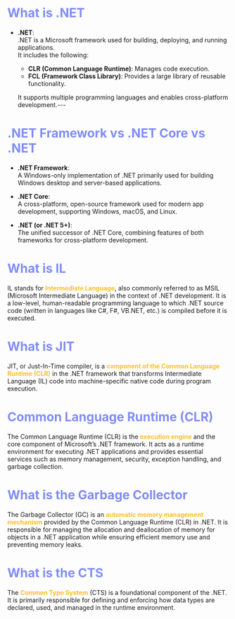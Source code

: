 # <span style="color:#818cf8;">What is .NET</span>

- **.NET**:  
  .NET is a Microsoft framework used for building, deploying, and running applications.  
  It includes the following:
    - **CLR (Common Language Runtime)**: Manages code execution.
    - **FCL (Framework Class Library)**: Provides a large library of reusable functionality.

  It supports multiple programming languages and enables cross-platform development.---

# <span style="color:#818cf8;">.NET Framework vs .NET Core vs .NET</span>

- **.NET Framework**:  
  A Windows-only implementation of .NET primarily used for building Windows desktop and server-based applications.

- **.NET Core**:  
  A cross-platform, open-source framework used for modern app development, supporting Windows, macOS, and Linux.

- **.NET (or .NET 5+)**:  
  The unified successor of .NET Core, combining features of both frameworks for cross-platform development.

# <span style="color:#818cf8;">What is IL</span>

IL stands for <span style="color:#fbbf24; font-weight:bold;">Intermediate Language</span>, also commonly referred to as
MSIL (Microsoft Intermediate Language) in the context
of .NET development. It is a low-level, human-readable programming language to which .NET source code (written in
languages like C#, F#, VB.NET, etc.) is compiled before it is executed.

# <span style="color:#818cf8;">What is JIT</span>

JIT, or Just-In-Time compiler, is a  <span style="color:#fbbf24; font-weight:bold;">component of the Common Language
Runtime (CLR)</span> in the .NET framework that transforms
Intermediate Language (IL) code into machine-specific native code during program execution.

# <span style="color:#818cf8;">Common Language Runtime (CLR)</span>

The Common Language Runtime (CLR) is the <span style="color:#fbbf24; font-weight:bold;">execution engine</span> and the
core component of Microsoft’s .NET framework. It acts
as a runtime environment for executing .NET applications and provides essential services such as memory management,
security, exception handling, and garbage collection.

# <span style="color:#818cf8;">What is the Garbage Collector</span>

The Garbage Collector (GC) is an <span style="color:#fbbf24; font-weight:bold;">automatic memory management
mechanism</span>
provided by the Common Language Runtime (CLR) in
.NET. It is responsible for managing the allocation and deallocation of memory for objects in a .NET application while
ensuring efficient memory use and preventing memory leaks.

# <span style="color:#818cf8;">What is the CTS</span>
The <span style="color:#fbbf24; font-weight:bold;">Common Type System</span> (CTS) is a foundational component of the .NET. It is primarily responsible for defining and enforcing how data types are declared, used, and managed in the runtime environment.





# <span style="color:#818cf8;"></span>
<span style="color:#fbbf24; font-weight:bold;"></span>